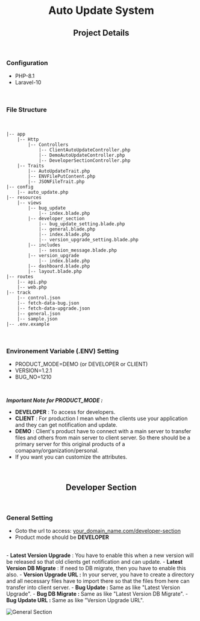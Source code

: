 <div align="center">
    <h1>Auto Update System</h1>
    <h2>Project Details</h2>
</div>

<br>

### Configuration
- PHP-8.1
- Laravel-10

<br>

### File Structure 

<br>

```
|-- app 
    |-- Http
        |-- Controllers
            |-- ClientAutoUpdateController.php
            |-- DemoAutoUpdateController.php
            |-- DeveloperSectionController.php
    |-- Traits
        |-- AutoUpdateTrait.php
        |-- ENVFilePutContent.php
        |-- JSONFileTrait.php
|-- config 
    |-- auto_update.php
|-- resources 
    |-- views
        |-- bug_update
            |-- index.blade.php
        |-- developer_section
            |-- bug_update_setting.blade.php
            |-- general.blade.php
            |-- index.blade.php
            |-- version_upgrade_setting.blade.php
        |-- includes
            |-- session_message.blade.php
        |-- version_upgrade
            |-- index.blade.php
        |-- dashboard.blade.php    
        |-- layout.blade.php    
|-- routes 
    |-- api.php
    |-- web.php
|-- track 
    |-- control.json
    |-- fetch-data-bug.json
    |-- fetch-data-upgrade.json
    |-- general.json
    |-- sample.json
|-- .env.example 
```

<br>

### Environement Variable (.ENV) Setting
- PRODUCT_MODE=DEMO (or DEVELOPER or CLIENT)
- VERSION=1.2.1
- BUG_NO=1210 
<br>

<i><b>Important Note for PRODUCT_MODE : </b></i> <br>
- <b>DEVELOPER</b> : To access for developers.
- <b>CLIENT</b> : For production I mean when the clients use your application and they can get notification and update.
- <b>DEMO</b> : Client's product have to connect with a main server to transfer files and others from main server to client server. So there should be a primary server for this original products of a comapany/organization/personal. 
- If you want you can customize the attributes.

<br>

<div align="center">
    <h2>Developer Section</h2>
</div>

<br>

### General Setting 
- Goto the url to access: [your_domain_name.com/developer-section]()
- Product mode should be <b>DEVELOPER</b> 
<br>
- <b>Latest Version Upgrade</b> : You have to enable this when a new version will be released so that old clients get notification and can update.
- <b>Latest Version DB Migrate</b> : If need to DB migrate, then you have to enable this also. 
- <b>Version Upgrade URL :</b>  In your server, you have to create a directory and all necessary files have to import there so that the files from here can transfer into client server.
- <b>Bug Update : </b>  Same as like "Latest Version Upgrade".
- <b>Bug DB Migrate : </b>  Same as like "Latest Version DB Migrate".
- <b>Bug Update URL : </b>  Same as like "Version Upgrade URL".


![General Section](https://snipboard.io/XSRbpG.jpg)
